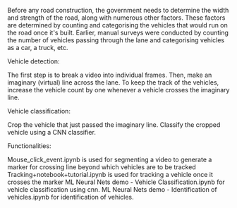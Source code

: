 Before any road construction, the government needs to determine the width and strength of the road, along with numerous other factors. These factors are determined by counting and categorising the vehicles that would run on the road once it's built. Earlier, manual surveys were conducted by counting the number of vehicles passing through the lane and categorising vehicles as a car, a truck, etc.

Vehicle detection:

The first step is to break a video into individual frames.
Then, make an imaginary (virtual) line across the lane.
To keep the track of the vehicles, increase the vehicle count by one whenever a vehicle crosses the imaginary line.
 

Vehicle classification:

Crop the vehicle that just passed the imaginary line.
Classify the cropped vehicle using a CNN classifier.

Functionalities:

Mouse_click_event.ipynb is used for segmenting a video to generate a marker for crossing line beyond which vehicles are to be tracked
Tracking+notebook+tutorial.ipynb is used for tracking a vehicle once it crosses the marker
ML Neural Nets demo - Vehicle Classification.ipynb for vehicle classification using cnn.
ML Neural Nets demo - Identification of vehicles.ipynb for identification of vehicles.

 

